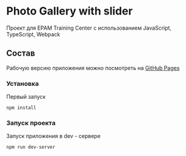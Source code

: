 # Photo Gallery with slider

Проект для EPAM Training Center с использованием JavaScript, TypeScript, Webpack

## Состав

Рабочую версию приложения можно посмотреть на [GitHub Pages](https://yomche.github.io/full-stack-project-photo-gallery/)


### Установка

Первый запуск 

```
npm install
```

### Запуск проекта

Запуск приложения в dev - сервере

```
npm run dev-server
```
